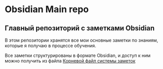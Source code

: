 # Obsidian Main repo
## Главный репозиторий с заметками Obsidian

В этом репозитории хранятся все мои основные заметки по знаниям, которые я получаю в процессе обучения.

Все заметки структурированы в формате Obsidian, и доступ к ним можно получить из файла [Корневой файл системы заметок](Корневой%20файл%20системы%20заметок.md)
